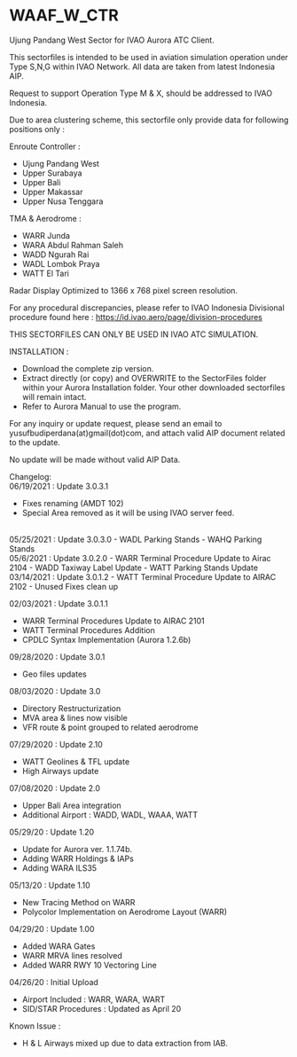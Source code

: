 # WAAF_W_CTR
Ujung Pandang West Sector for IVAO Aurora ATC Client.

This sectorfiles is intended to be used in aviation simulation operation under Type S,N,G within IVAO Network. All data are taken from latest Indonesia AIP.

Request to support Operation Type M & X, should be addressed to IVAO Indonesia.

Due to area clustering scheme, this sectorfile only provide data for following positions only :

Enroute Controller :
- Ujung Pandang West
- Upper Surabaya
- Upper Bali
- Upper Makassar
- Upper Nusa Tenggara

TMA & Aerodrome :
- WARR Junda
- WARA Abdul Rahman Saleh
- WADD Ngurah Rai
- WADL Lombok Praya
- WATT El Tari

Radar Display Optimized to 1366 x 768 pixel screen resolution.

For any procedural discrepancies, please refer to IVAO Indonesia Divisional procedure found here : https://id.ivao.aero/page/division-procedures



THIS SECTORFILES CAN ONLY BE USED IN IVAO ATC SIMULATION.


INSTALLATION :
- Download the complete zip version.
- Extract directly (or copy) and OVERWRITE to the SectorFiles folder within your Aurora Installation folder. Your other downloaded sectorfiles will remain intact.
- Refer to Aurora Manual to use the program.


For any inquiry or update request, please send an email to yusufbudiperdana(at)gmail(dot)com, and attach valid AIP document related to the update. 

No update will be made without valid AIP Data.



Changelog:
<br>
06/19/2021 : Update 3.0.3.1
- Fixes renaming (AMDT 102)
- Special Area removed as it will be using IVAO server feed.

<br>
05/25/2021 : Update 3.0.3.0
- WADL Parking Stands
- WAHQ Parking Stands


<br>
05/6/2021 : Update 3.0.2.0
- WARR Terminal Procedure Update to Airac 2104
- WADD Taxiway Label Update
- WATT Parking Stands Update

<br>
03/14/2021 : Update 3.0.1.2
- WATT Terminal Procedure Update to AIRAC 2102
- Unused Fixes clean up

02/03/2021 : Update 3.0.1.1
- WARR Terminal Procedures Update to AIRAC 2101
- WATT Terminal Procedures Addition
- CPDLC Syntax Implementation (Aurora 1.2.6b)

09/28/2020 : Update 3.0.1
- Geo files updates

08/03/2020 : Update 3.0
- Directory Restructurization
- MVA area & lines now visible
- VFR route & point grouped to related aerodrome

07/29/2020 : Update 2.10
- WATT Geolines & TFL update
- High Airways update

07/08/2020 : Update 2.0
- Upper Bali Area integration
- Additional Airport : WADD, WADL, WAAA, WATT

05/29/20 : Update 1.20
- Update for Aurora ver. 1.1.74b.
- Adding WARR Holdings & IAPs
- Adding WARA ILS35

05/13/20 : Update 1.10
- New Tracing Method on WARR
- Polycolor Implementation on Aerodrome Layout (WARR)

04/29/20 : Update 1.00
- Added WARA Gates
- WARR MRVA lines resolved
- Added WARR RWY 10 Vectoring Line

04/26/20 : Initial Upload
- Airport Included : WARR, WARA, WART
- SID/STAR Procedures : Updated as April 20

Known Issue :
- H & L Airways mixed up due to data extraction from IAB.













